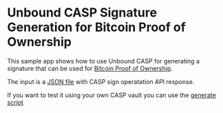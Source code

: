 # Unbound CASP Signature Generation for Bitcoin Proof of Ownership

This sample app shows how to use Unbound CASP for generating a signature that can be used for [Bitcoin Proof of Ownership](https://en.bitcoin.it/wiki/Proof_of_Ownership).

The input is a [JSON file](https://github.com/unbound-tech/unbound-sample-code/blob/main/blockchain/bitcoin/proof-of-ownership/javascript/casp-sign-op-complete.json) with CASP sign operatation API response.

If you want to test it using your own CASP vault you can use the [generate script](https://github.com/unbound-tech/unbound-sample-code/blob/main/blockchain/bitcoin/proof-of-ownership/javascript/generate.js)
